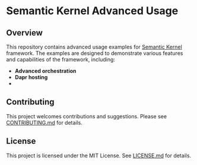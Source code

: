 # Semantic Kernel Advanced Usage

## Overview

This repository contains advanced usage examples for [Semantic Kernel](https://github.com/microsoft/semantic-kernel) framework. The examples are designed to demonstrate various features and capabilities of the framework, including:

- **Advanced orchestration**
- **Dapr hosting**
-

## Contributing

This project welcomes contributions and suggestions. Please see [CONTRIBUTING.md](CONTRIBUTING.md) for details.

## License

This project is licensed under the MIT License. See [LICENSE.md](LICENSE.md) for details.
